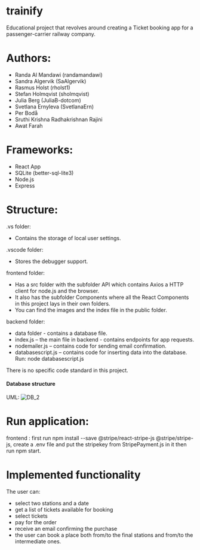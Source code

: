 # trainify
Educational project that revolves around creating a Ticket booking app for a passenger-carrier railway company.

# Authors:

* Randa Al Mandawi (randamandawi)
* Sandra Algervik (SaAlgervik)
* Rasmus Holst (rholst1)
* Stefan Holmqvist (sholmqvist)
* Julia Berg (JuliaB-dotcom)
* Svetlana Ernyleva (SvetlanaErn)
* Per Bodå
* Sruthi Krishna Radhakrishnan Rajini
* Awat Farah

# Frameworks:

* React App
* SQLite (better-sql-lite3)
* Node.js
* Express 

# Structure:

.vs folder: 
* Contains the storage of local user settings.

.vscode folder:
* Stores the debugger support.

frontend folder:
* Has a src folder with the subfolder API which contains Axios a HTTP client for node.js and the browser.
* It also has the subfolder Components where all the React Components in this project lays in their own folders.
* You can find the images and the index file in the public folder.

backend folder: 
*	data folder - contains a database file.
*	index.js – the main file in backend - contains endpoints for app requests.
*	nodemailer.js – contains code for sending email confirmation.
*	databasescript.js – contains code for inserting data into the database. Run: node databasescript.js 

 
There is no specific code standard in this project.

#### Database structure

UML: ![DB_2](https://user-images.githubusercontent.com/70198472/150436853-e6c29116-9662-4164-89d4-476fcfa925d8.jpg)


# Run application:
 
frontend : first run npm install --save @stripe/react-stripe-js @stripe/stripe-js,
create a .env file and put the stripekey from StripePayment.js in it 
then run npm start.

# Implemented functionality
The user can:
* select two stations and a date
* get a list of tickets available for booking
* select tickets
* pay for the order
* receive an email confirming the purchase
* the user can book a place both from/to the final stations and from/to the intermediate ones.





